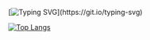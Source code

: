 [![Typing SVG](https://readme-typing-svg.demolab.com?font=Courier&pause=1000&color=FFFFFF&center=true&vCenter=true&width=435&lines=%3E%3E%3E+Hello+World!)](https://git.io/typing-svg)



[![Top Langs](https://github-readme-stats.vercel.app/api/top-langs/?username=abidzzz&layout=compact)](https://github.com/abidzzz/github-readme-stats)
